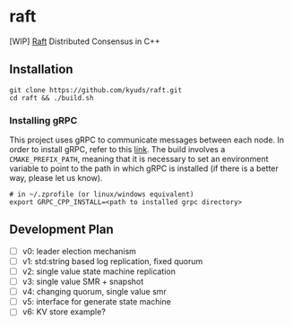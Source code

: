 # raft
[WIP] [Raft](https://raft.github.io/raft.pdf) Distributed Consensus in C++

## Installation
```
git clone https://github.com/kyuds/raft.git
cd raft && ./build.sh
```

### Installing gRPC
This project uses gRPC to communicate messages between each node. In order to install gRPC, refer to this [link](https://grpc.io/docs/languages/cpp/quickstart/). The build involves a `CMAKE_PREFIX_PATH`, meaning that it is necessary to set an environment variable to point to the path in which gRPC is installed (if there is a better way, please let us know).

```
# in ~/.zprofile (or linux/windows equivalent)
export GRPC_CPP_INSTALL=<path to installed grpc directory>
```

## Development Plan
- [ ] v0: leader election mechanism
- [ ] v1: std:string based log replication, fixed quorum
- [ ] v2: single value state machine replication
- [ ] v3: single value SMR + snapshot
- [ ] v4: changing quorum, single value smr
- [ ] v5: interface for generate state machine
- [ ] v6: KV store example?

